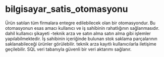 # bilgisayar_satis_otomasyonu

Ürün satılan tüm firmalara entegre edilebilecek olan bir otomasyondur. Bu otomasyonun esas amacı kullanıcı ve iş sahibinin rahatlığının sağlanmasıdır. dahil kullanıcı şikayeti -teknik arza ve satın alma satın alma gibi işlemler yapılabilmektedir. İş sahibinin içeriğinde bulunan stok saklama parçalarının saklanabileceği ürünler görülebilir. teknik arza kayıtlı kullanıcılarla iletişime geçilebilir. SQL veri tabanıyla güvenli bir veri aktarımı sağlanır.
